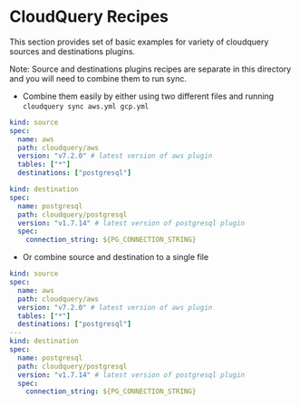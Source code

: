 # CloudQuery Recipes

This section provides set of basic examples for variety of cloudquery sources and destinations plugins.

Note: Source and destinations plugins recipes are separate in this directory and you will need to combine them to run sync.

* Combine them easily by either using two different files and running `cloudquery sync aws.yml gcp.yml`

```yaml copy
kind: source
spec:
  name: aws
  path: cloudquery/aws
  version: "v7.2.0" # latest version of aws plugin
  tables: ["*"]
  destinations: ["postgresql"]
```

```yaml copy
kind: destination
spec:
  name: postgresql
  path: cloudquery/postgresql
  version: "v1.7.14" # latest version of postgresql plugin
  spec:
    connection_string: ${PG_CONNECTION_STRING}
```

* Or combine source and destination to a single file

```yaml copy
kind: source
spec:
  name: aws
  path: cloudquery/aws
  version: "v7.2.0" # latest version of aws plugin
  tables: ["*"]
  destinations: ["postgresql"]
---
kind: destination
spec:
  name: postgresql
  path: cloudquery/postgresql
  version: "v1.7.14" # latest version of postgresql plugin
  spec:
    connection_string: ${PG_CONNECTION_STRING}
```